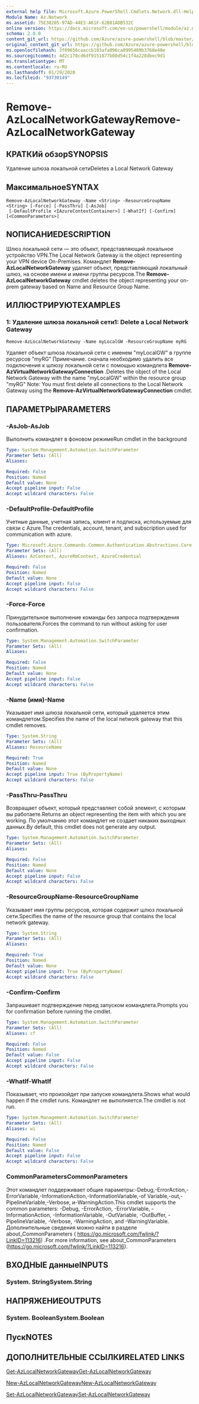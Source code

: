 ```yaml
---
external help file: Microsoft.Azure.PowerShell.Cmdlets.Network.dll-Help.xml
Module Name: Az.Network
ms.assetid: 75E30205-97AD-44E3-A61F-62B81ADB532C
online version: https://docs.microsoft.com/en-us/powershell/module/az.network/remove-azlocalnetworkgateway
schema: 2.0.0
content_git_url: https://github.com/Azure/azure-powershell/blob/master/src/Network/Network/help/Remove-AzLocalNetworkGateway.md
original_content_git_url: https://github.com/Azure/azure-powershell/blob/master/src/Network/Network/help/Remove-AzLocalNetworkGateway.md
ms.openlocfilehash: 3f09656caaccb103afa096ca0995489b3768e40e
ms.sourcegitcommit: 4d2c178cd6df9151877b08d54c1f4a228dbec9d1
ms.translationtype: MT
ms.contentlocale: ru-RU
ms.lasthandoff: 01/29/2020
ms.locfileid: "93730149"
---
```

# <span data-ttu-id="70d23-101">Remove-AzLocalNetworkGateway</span><span class="sxs-lookup"><span data-stu-id="70d23-101">Remove-AzLocalNetworkGateway</span></span>

## <span data-ttu-id="70d23-102">КРАТКИй обзор</span><span class="sxs-lookup"><span data-stu-id="70d23-102">SYNOPSIS</span></span>
<span data-ttu-id="70d23-103">Удаление шлюза локальной сети</span><span class="sxs-lookup"><span data-stu-id="70d23-103">Deletes a Local Network Gateway</span></span>

## <span data-ttu-id="70d23-104">Максимальное</span><span class="sxs-lookup"><span data-stu-id="70d23-104">SYNTAX</span></span>

```
Remove-AzLocalNetworkGateway -Name <String> -ResourceGroupName <String> [-Force] [-PassThru] [-AsJob]
 [-DefaultProfile <IAzureContextContainer>] [-WhatIf] [-Confirm] [<CommonParameters>]
```

## <span data-ttu-id="70d23-105">NОПИСАНИЕ</span><span class="sxs-lookup"><span data-stu-id="70d23-105">DESCRIPTION</span></span>
<span data-ttu-id="70d23-106">Шлюз локальной сети — это объект, представляющий локальное устройство VPN.</span><span class="sxs-lookup"><span data-stu-id="70d23-106">The Local Network Gateway is the object representing your VPN device On-Premises.</span></span>
<span data-ttu-id="70d23-107">Командлет **Remove-AzLocalNetworkGateway** удаляет объект, представляющий локальный шлюз, на основе имени и имени группы ресурсов.</span><span class="sxs-lookup"><span data-stu-id="70d23-107">The **Remove-AzLocalNetworkGateway** cmdlet deletes the object representing your on-prem gateway based on Name and Resource Group Name.</span></span>

## <span data-ttu-id="70d23-108">ИЛЛЮСТРИРУЮТ</span><span class="sxs-lookup"><span data-stu-id="70d23-108">EXAMPLES</span></span>

### <span data-ttu-id="70d23-109">1: Удаление шлюза локальной сети</span><span class="sxs-lookup"><span data-stu-id="70d23-109">1: Delete a Local Network Gateway</span></span>
```
Remove-AzLocalNetworkGateway -Name myLocalGW -ResourceGroupName myRG
```

<span data-ttu-id="70d23-110">Удаляет объект шлюза локальной сети с именем "myLocalGW" в группе ресурсов "myRG" Примечание. сначала необходимо удалить все подключения к шлюзу локальной сети с помощью командлета **Remove-AzVirtualNetworkGatewayConnection** .</span><span class="sxs-lookup"><span data-stu-id="70d23-110">Deletes the object of the Local Network Gateway with the name "myLocalGW" within the resource group "myRG" Note: You must first delete all connections to the Local Network Gateway using the **Remove-AzVirtualNetworkGatewayConnection** cmdlet.</span></span>

## <span data-ttu-id="70d23-111">ПАРАМЕТРЫ</span><span class="sxs-lookup"><span data-stu-id="70d23-111">PARAMETERS</span></span>

### <span data-ttu-id="70d23-112">-AsJob</span><span class="sxs-lookup"><span data-stu-id="70d23-112">-AsJob</span></span>
<span data-ttu-id="70d23-113">Выполнить командлет в фоновом режиме</span><span class="sxs-lookup"><span data-stu-id="70d23-113">Run cmdlet in the background</span></span>

```yaml
Type: System.Management.Automation.SwitchParameter
Parameter Sets: (All)
Aliases:

Required: False
Position: Named
Default value: None
Accept pipeline input: False
Accept wildcard characters: False
```

### <span data-ttu-id="70d23-114">-DefaultProfile</span><span class="sxs-lookup"><span data-stu-id="70d23-114">-DefaultProfile</span></span>
<span data-ttu-id="70d23-115">Учетные данные, учетная запись, клиент и подписка, используемые для связи с Azure.</span><span class="sxs-lookup"><span data-stu-id="70d23-115">The credentials, account, tenant, and subscription used for communication with azure.</span></span>

```yaml
Type: Microsoft.Azure.Commands.Common.Authentication.Abstractions.Core.IAzureContextContainer
Parameter Sets: (All)
Aliases: AzContext, AzureRmContext, AzureCredential

Required: False
Position: Named
Default value: None
Accept pipeline input: False
Accept wildcard characters: False
```

### <span data-ttu-id="70d23-116">-Force</span><span class="sxs-lookup"><span data-stu-id="70d23-116">-Force</span></span>
<span data-ttu-id="70d23-117">Принудительное выполнение команды без запроса подтверждения пользователя.</span><span class="sxs-lookup"><span data-stu-id="70d23-117">Forces the command to run without asking for user confirmation.</span></span>

```yaml
Type: System.Management.Automation.SwitchParameter
Parameter Sets: (All)
Aliases:

Required: False
Position: Named
Default value: None
Accept pipeline input: False
Accept wildcard characters: False
```

### <span data-ttu-id="70d23-118">-Name (имя)</span><span class="sxs-lookup"><span data-stu-id="70d23-118">-Name</span></span>
<span data-ttu-id="70d23-119">Указывает имя шлюза локальной сети, который удаляется этим командлетом.</span><span class="sxs-lookup"><span data-stu-id="70d23-119">Specifies the name of the local network gateway that this cmdlet removes.</span></span>

```yaml
Type: System.String
Parameter Sets: (All)
Aliases: ResourceName

Required: True
Position: Named
Default value: None
Accept pipeline input: True (ByPropertyName)
Accept wildcard characters: False
```

### <span data-ttu-id="70d23-120">-PassThru</span><span class="sxs-lookup"><span data-stu-id="70d23-120">-PassThru</span></span>
<span data-ttu-id="70d23-121">Возвращает объект, который представляет собой элемент, с которым вы работаете.</span><span class="sxs-lookup"><span data-stu-id="70d23-121">Returns an object representing the item with which you are working.</span></span>
<span data-ttu-id="70d23-122">По умолчанию этот командлет не создает никаких выходных данных.</span><span class="sxs-lookup"><span data-stu-id="70d23-122">By default, this cmdlet does not generate any output.</span></span>

```yaml
Type: System.Management.Automation.SwitchParameter
Parameter Sets: (All)
Aliases:

Required: False
Position: Named
Default value: None
Accept pipeline input: False
Accept wildcard characters: False
```

### <span data-ttu-id="70d23-123">-ResourceGroupName</span><span class="sxs-lookup"><span data-stu-id="70d23-123">-ResourceGroupName</span></span>
<span data-ttu-id="70d23-124">Указывает имя группы ресурсов, которая содержит шлюз локальной сети.</span><span class="sxs-lookup"><span data-stu-id="70d23-124">Specifies the name of the resource group that contains the local network gateway.</span></span>

```yaml
Type: System.String
Parameter Sets: (All)
Aliases:

Required: True
Position: Named
Default value: None
Accept pipeline input: True (ByPropertyName)
Accept wildcard characters: False
```

### <span data-ttu-id="70d23-125">-Confirm</span><span class="sxs-lookup"><span data-stu-id="70d23-125">-Confirm</span></span>
<span data-ttu-id="70d23-126">Запрашивает подтверждение перед запуском командлета.</span><span class="sxs-lookup"><span data-stu-id="70d23-126">Prompts you for confirmation before running the cmdlet.</span></span>

```yaml
Type: System.Management.Automation.SwitchParameter
Parameter Sets: (All)
Aliases: cf

Required: False
Position: Named
Default value: False
Accept pipeline input: False
Accept wildcard characters: False
```

### <span data-ttu-id="70d23-127">-WhatIf</span><span class="sxs-lookup"><span data-stu-id="70d23-127">-WhatIf</span></span>
<span data-ttu-id="70d23-128">Показывает, что произойдет при запуске командлета.</span><span class="sxs-lookup"><span data-stu-id="70d23-128">Shows what would happen if the cmdlet runs.</span></span>
<span data-ttu-id="70d23-129">Командлет не выполняется.</span><span class="sxs-lookup"><span data-stu-id="70d23-129">The cmdlet is not run.</span></span>

```yaml
Type: System.Management.Automation.SwitchParameter
Parameter Sets: (All)
Aliases: wi

Required: False
Position: Named
Default value: False
Accept pipeline input: False
Accept wildcard characters: False
```

### <span data-ttu-id="70d23-130">CommonParameters</span><span class="sxs-lookup"><span data-stu-id="70d23-130">CommonParameters</span></span>
<span data-ttu-id="70d23-131">Этот командлет поддерживает общие параметры:-Debug,-ErrorAction,-ErrorVariable,-InformationAction,-InformationVariable,-of Variable,-out,-PipelineVariable,-Verbose, и-WarningAction.</span><span class="sxs-lookup"><span data-stu-id="70d23-131">This cmdlet supports the common parameters: -Debug, -ErrorAction, -ErrorVariable, -InformationAction, -InformationVariable, -OutVariable, -OutBuffer, -PipelineVariable, -Verbose, -WarningAction, and -WarningVariable.</span></span> <span data-ttu-id="70d23-132">Дополнительные сведения можно найти в разделе about_CommonParameters ( https://go.microsoft.com/fwlink/?LinkID=113216) .</span><span class="sxs-lookup"><span data-stu-id="70d23-132">For more information, see about_CommonParameters (https://go.microsoft.com/fwlink/?LinkID=113216).</span></span>

## <span data-ttu-id="70d23-133">ВХОДНЫЕ данные</span><span class="sxs-lookup"><span data-stu-id="70d23-133">INPUTS</span></span>

### <span data-ttu-id="70d23-134">System. String</span><span class="sxs-lookup"><span data-stu-id="70d23-134">System.String</span></span>

## <span data-ttu-id="70d23-135">НАПРЯЖЕНИЕ</span><span class="sxs-lookup"><span data-stu-id="70d23-135">OUTPUTS</span></span>

### <span data-ttu-id="70d23-136">System. Boolean</span><span class="sxs-lookup"><span data-stu-id="70d23-136">System.Boolean</span></span>

## <span data-ttu-id="70d23-137">Пуск</span><span class="sxs-lookup"><span data-stu-id="70d23-137">NOTES</span></span>

## <span data-ttu-id="70d23-138">ДОПОЛНИТЕЛЬНЫЕ ССЫЛКИ</span><span class="sxs-lookup"><span data-stu-id="70d23-138">RELATED LINKS</span></span>

[<span data-ttu-id="70d23-139">Get-AzLocalNetworkGateway</span><span class="sxs-lookup"><span data-stu-id="70d23-139">Get-AzLocalNetworkGateway</span></span>](./Get-AzLocalNetworkGateway.md)

[<span data-ttu-id="70d23-140">New-AzLocalNetworkGateway</span><span class="sxs-lookup"><span data-stu-id="70d23-140">New-AzLocalNetworkGateway</span></span>](./New-AzLocalNetworkGateway.md)

[<span data-ttu-id="70d23-141">Set-AzLocalNetworkGateway</span><span class="sxs-lookup"><span data-stu-id="70d23-141">Set-AzLocalNetworkGateway</span></span>](./Set-AzLocalNetworkGateway.md)
